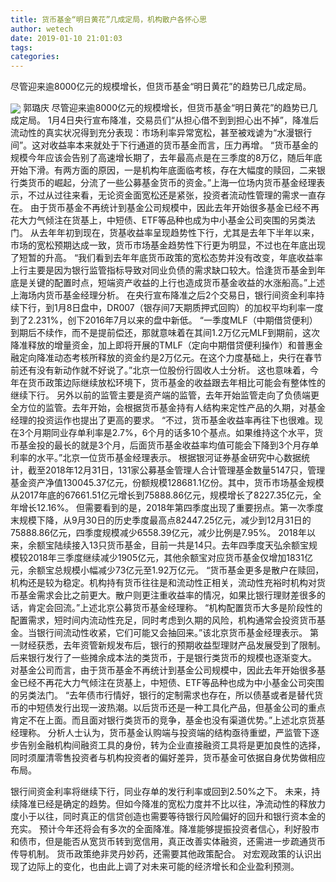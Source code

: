 ```yaml
---
title: 货币基金“明日黄花”几成定局，机构散户各怀心思
author: wetech
date: 2019-01-10 21:01:03
tags: 
categories: 
---
```

尽管迎来逾8000亿元的规模增长，但货币基金“明日黄花”的趋势已几成定局。
<!-- more -->
<img align="center" border="0" src="https://imgcdn.yicai.com/uppics/images/2019/01/cd2932160c50c632bbaee547887694a7.jpg" />
郭璐庆
尽管迎来逾8000亿元的规模增长，但货币基金“明日黄花”的趋势已几成定局。
1月4日央行宣布降准，交易员们“从担心借不到到担心出不掉”，降准后流动性的真实状况得到充分表现：市场利率异常宽松，甚至被戏谑为“水漫银行间”。这对收益率本来就处于下行通道的货币基金而言，压力再增。
“货币基金的规模今年应该会告别了高速增长期了，去年最高点是在三季度的8万亿，随后年底开始下滑。有两方面的原因，一是机构年底面临考核，存在大幅度的赎回，二来银行类货币的崛起，分流了一些公募基金货币的资金。”上海一位场内货币基金经理表示，不过从过往来看，无论资金面宽松还是紧张，投资者流动性管理的需求一直存在。
由于货币基金不再统计到基金公司规模中，因此去年开始很多基金已经不再花大力气倾注在货基上，中短债、ETF等品种也成为中小基金公司突围的另类法门。
从去年年初到现在，货基收益率呈现趋势性下行，尤其是去年下半年以来，市场的宽松预期达成一致，货币市场基金趋势性下行更为明显，不过也在年底出现了短暂的升高。
“我们看到去年年底货币政策的宽松态势并没有改变，年底收益率上行主要是因为银行监管指标导致对同业负债的需求缺口较大。恰逢货币基金到年底是关键的配置时点，短端资产收益的上行也造成货币基金收益的水涨船高。”上述上海场内货币基金经理分析。
在央行宣布降准之后2个交易日，银行间资金利率持续下行，到1月8日盘中，DR007（银存间7天期质押式回购）的加权平均利率一度到了2.231%，创下2016年7月以来的盘中新低。
“一季度MLF（中期借贷便利）到期后不续作，而不是提前偿还，那就意味着在其间1.2万亿元MLF到期前，这次降准释放的增量资金，加上即将开展的TMLF（定向中期借贷便利操作）和普惠金融定向降准动态考核所释放的资金约是2万亿元。在这个力度基础上，央行在春节前还有没有新动作就不好说了。”北京一位股份行固收人士分析。
这也意味着，今年在货币政策边际继续放松环境下，货币基金的收益跟去年相比可能会有整体性的继续下行。
另外以前的监管主要是资产端的监管，去年开始监管走向了负债端更全方位的监管。去年开始，会根据货币基金持有人结构来定性产品的久期，对基金经理的投资运作也提出了更高的要求。
“不过，货币基金收益率再往下也很难。现在3个月期同业存单利率是2.7%，6个月的话多10个基点。如果维持这个水平，货币基金投的最长的就是3个月，后面货币基金收益率均值可能会下降到3个月存单利率的水平。”北京一位货币基金经理表示。
根据银河证券基金研究中心数据统计，截至2018年12月31日，131家公募基金管理人合计管理基金数量5147只，管理基金资产净值130045.37亿元，份额规模128681.1亿份。其中，货币市场基金规模从2017年底的67661.51亿元增长到75888.86亿元，规模增长了8227.35亿元，全年增长12.16%。
但需要看到的是，2018年第四季度出现了重要拐点。第一次季度末规模下降，从9月30日的历史季度最高点82447.25亿元，减少到12月31日的75888.86亿元，四季度规模减少6558.39亿元，减少比例是7.95%。
2018年以来，余额宝陆续接入13只货币基金，目前一共是14只。去年四季度天弘余额宝规模较2018年三季度继续减少1905亿元，其他余额宝对应货币基金仅增加1831亿元，余额宝总规模小幅减少73亿元至1.92万亿元。
“货币基金更多是散户在赎回，机构还是较为稳定。机构持有货币往往是和流动性正相关，流动性充裕时机构对货币基金需求会比之前更大。散户则更注重收益率的情况，如果比银行理财差很多的话，肯定会回流。”上述北京公募货币基金经理称。
“机构配置货币大多是阶段性的配置需求，短时间内流动性充足，同时考虑到久期的风险，机构通常会投资货币基金。当银行间流动性收紧，它们可能又会抽回来。”该北京货币基金经理表示。
第一财经获悉，去年资管新规发布后，银行的预期收益型理财产品发展受到了限制。后来银行发行了一些摊余成本法的类货币，于是银行类货币的规模也逐渐变大。
对基金公司而言，由于货币基金不再统计到基金公司规模中，因此去年开始很多基金已经不再花大力气倾注在货基上，中短债、ETF等品种也成为中小基金公司突围的另类法门。
“去年债市行情好，银行的定制需求也存在，所以债基或者是替代货币的中短债发行出现一波热潮。以后货币还是一种工具化产品，但基金公司的重点肯定不在上面。而且面对银行类货币的竞争，基金也没有渠道优势。”上述北京货基经理称。
分析人士认为，货币基金认购端与投资端的结构亟待重塑，严监管下逐步告别金融机构间融资工具的身份，转为企业直接融资工具将是更加良性的选择，同时须厘清零售投资者与机构投资者的偏好差异，货币基金可依据自身优势做相应布局。
 
 
银行间资金利率将继续下行，同业存单的发行利率或回到2.50%之下。
未来，持续降准已经是确定的趋势。但如今降准的宽松力度并不比以往，净流动性的释放力度小于以往，同时真正的信贷创造也需要等待银行风险偏好的回升和银行资本金的充实。
预计今年还将会有多次的全面降准。降准能够提振投资者信心，利好股市和债市，但是能否从宽货币转到宽信用，真正改善实体融资，还需进一步疏通货币传导机制。
货币政策绝非灵丹妙药，还需要其他政策配合。
对宏观政策的认识出现了边际上的变化，也由此上调了对未来可能的经济增长和企业盈利预测。
